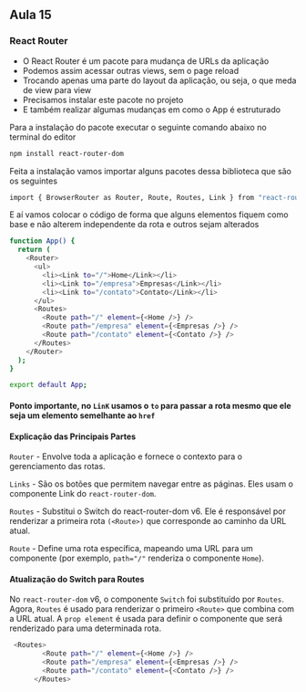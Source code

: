 ## Aula 15
### React Router
- O React Router é um pacote para mudança de URLs da aplicação
- Podemos assim acessar outras views, sem o page reload
- Trocando apenas uma parte do layout da aplicação, ou seja, o que meda de view para view
- Precisamos instalar este pacote no projeto
- E também realizar algumas mudanças em como o App é estruturado


Para a instalação do pacote executar o seguinte comando abaixo no terminal do editor
```bash
npm install react-router-dom
```

Feita a instalação vamos importar alguns pacotes dessa biblioteca que são os seguintes
```bash
import { BrowserRouter as Router, Route, Routes, Link } from "react-router-dom";
```

E aí vamos colocar o código de forma que alguns elementos fiquem como base e não alterem independente da rota e outros sejam alterados

```bash
function App() {
  return (
    <Router>
      <ul>
        <li><Link to="/">Home</Link></li>
        <li><Link to="/empresa">Empresas</Link></li>
        <li><Link to="/contato">Contato</Link></li>
      </ul>
      <Routes>
        <Route path="/" element={<Home />} />
        <Route path="/empresa" element={<Empresas />} />
        <Route path="/contato" element={<Contato />} />
      </Routes>
    </Router>
  );
}

export default App;
```

#### Ponto importante, no ```LinK``` usamos o ```to``` para passar a rota mesmo que ele seja um elemento semelhante ao ```href```


#### Explicação das Principais Partes
```Router``` - Envolve toda a aplicação e fornece o contexto para o gerenciamento das rotas.


```Links``` - São os botões que permitem navegar entre as páginas. Eles usam o componente Link do ```react-router-dom```.


```Routes``` - Substitui o Switch do react-router-dom v6. Ele é responsável por renderizar a primeira rota ```(<Route>)``` que corresponde ao caminho da URL atual.


```Route``` - Define uma rota específica, mapeando uma URL para um componente (por exemplo, ```path="/"``` renderiza o componente ```Home```).


#### Atualização do Switch para Routes

No ```react-router-dom``` v6, o componente ```Switch``` foi substituído por ```Routes```. Agora, ```Routes``` é usado para renderizar o primeiro ```<Route>``` que combina com a URL atual. A ```prop element``` é usada para definir o componente que será renderizado para uma determinada rota.

```bash
 <Routes>
        <Route path="/" element={<Home />} />
        <Route path="/empresa" element={<Empresas />} />
        <Route path="/contato" element={<Contato />} />
      </Routes>
```

